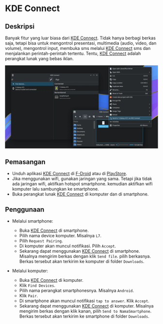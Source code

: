 # KDE Connect

## Deskripsi

Banyak fitur yang luar biasa dari [KDE Connect]. Tidak hanya berbagi berkas saja, tetapi bisa untuk mengontrol presentasi, multimedia (audio, video, dan volume), mengontrol input, membuka sms melalui [KDE Connect] sms dan menjalankan perintah-perintah tertentu. Tentu, [KDE Connect] adalah perangkat lunak yang bebas iklan.

![KDE-Connect LangitKetujuh OS](../../media/image/kde-connect-langitketujuh-id.webp)

## Pemasangan

- Unduh aplikasi [KDE Connect] di [F-Droid] atau di [PlayStore].
- Jika menggunakan wifi, gunakan jaringan yang sama. Tetapi jika tidak ada jaringan wifi, aktifkan hotspot smartphone. kemudian aktifkan wifi komputer lalu sambungkan ke smartphone.
- Buka perangkat lunak [KDE Connect] di komputer dan di smartphone.

## Penggunaan

- Melalui smartphone:
  - Buka [KDE Connect] di smartphone.
  - Pilih nama device komputer. Misalnya `L7`.
  - Pilih `Request Pairing`.
  - Di komputer akan muncul notifikasi. Pilih `Accept`.
  - Sekarang dapat menggunakan [KDE Connect] di smartphone. Misalnya mengirim berkas dengan klik `Send file`. pilih berkasnya. Berkas tersebut akan terkirim ke komputer di folder `Downloads`.

- Melalui komputer:
  - Buka [KDE Connect] di komputer.
  - Klik `Find Devices`.
  - Pilih nama perangkat smartphonesnya. Misalnya `Android`.
  - Klik `Pair`.
  - Di smartphone akan muncul notifikasi `tap to answer`. Klik `Accept`.
  - Sekarang dapat menggunakan [KDE Connect] di komputer. Misalnya mengirim berkas dengan klik kanan, pilih `Send to NamaSmartphone`. Berkas tersebut akan terkirim ke smartphone di folder `Downloads`.

[KDE Connect]:https://kdeconnect.kde.org/
[F-Droid]:https://f-droid.org/en/packages/org.kde.kdeconnect_tp/
[PlayStore]:https://play.google.com/store/apps/details?id=org.kde.kdeconnect_tp
